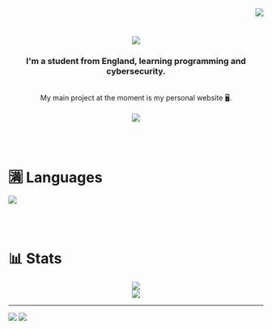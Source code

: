 <div align="right">
  <img src="https://visitor-badge.laobi.icu/badge?page_id=Owen-3456.Owen-3456">
</div>
<h1 align="center">
    <img src="https://readme-typing-svg.herokuapp.com/?font=ConsolasRighteous&size=35&center=true&vCenter=true&width=500&height=70&duration=4000&lines=Hi+There!+👋;+I'm+Owen!;" />
</h1>
<div align="center">
  <h3>I'm a student from England, learning programming and cybersecurity.</h3>
  <br> 
  My main project at the moment is my personal <a src="owen3456.xyz">website</a> 🖥️.
  <div align="center">
  <br>
    <a src="https://github.com/Owen-3456/owen3456.xyz">
      <img src="https://github-readme-stats.vercel.app/api/pin/?username=owen-3456&repo=owen3456.xyz&theme=github_dark&show_owner=true">
    </a>
  </div>
</div>

<br><br>

# :u6e80: Languages

<img src="https://skillicons.dev/icons?i=html,css,js,php,pwsh,py">

<br><br>

# 📊 Stats

<div align=center>
<img src="https://github-readme-stats.vercel.app/api?username=Owen-3456&theme=github_dark&layout=">
<br>
<a href="https://wakatime.com/@Owen3456"><img src="https://github-readme-stats.vercel.app/api/wakatime?username=Owen3456&theme=github_dark&layout=compact"></a>
</div>

<hr>

<a href="https://discord.com/users/374960413583998977"><img src="https://skillicons.dev/icons?i=discord"></a>
<a href="mailto:contact@owen3456.xyz"><img src="https://skillicons.dev/icons?i=gmail"></a>
